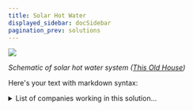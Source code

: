 ```yaml
---
title: Solar Hot Water
displayed_sidebar: docSidebar
pagination_prev: solutions
---
```

![](/../static/img/solar-hot-water.webp)

*Schematic of solar hot water system ([This Old House](https://www.thisoldhouse.com/green-home/21014968/solar-hot-water))*

Here's your text with markdown syntax:

<details>
        <summary>List of companies working in this solution...</summary>
         <em>Note: this is an experimental AI feature. Accuracy and completeness are a work in progress</em>
        <div>
            <ul>
             
                <li><a href="https://wattzon.com">Wattzon</a></li>
            
                <li><a href="https://zeromasswater.com">Zero Mass Water</a></li>
            
                <li><a href="https://www.planetary.vc/">Planetary Vc</a></li>
            
                <li><a href="https://arcadia.com">Arcadia Power</a></li>
            
                <li><a href="https://ampere-energy.es/contacto/">Ampere Energy</a></li>
            
                <li><a href="https://www.bidgely.com">Bidgely</a></li>
            
                <li><a href="https://sprucefinance.com">Spruce Finance</a></li>
            
                <li><a href="https://nan">Leafr</a></li>
            
                <li><a href="https://dsdrenewables.com">Distributed Solar Development</a></li>
            
                <li><a href="https://enphase.com/">Enphase</a></li>
            
                <li><a href="https://ecozensolutions.com">Ecozen</a></li>
            
                <li><a href="https://naturalsolar.com.au">Natural Solar</a></li>
            
                <li><a href="https://www.overlay.earth/">Overlay</a></li>
            
                <li><a href="https://nelhydrogen.com">Nel Hydrogen</a></li>
            
                <li><a href="https://climeon.com">Climeon</a></li>
            
                <li><a href="https://exergyn.com">Exergyn</a></li>
            
                <li><a href="https://fervoenergy.com">Fervo Energy</a></li>
            
                <li><a href="https://www.cleanenergytrust.org/">Clean Energy Trust</a></li>
            
                <li><a href="https://desolenator.com">Desolenator</a></li>
            
                <li><a href="https://clir.eco/">Clir Renewables</a></li>
            
                <li><a href="https://orbital-systems.com">Orbital Systems</a></li>
            
                <li><a href="https://withforerunner.com/">Forerunner</a></li>
            
            </ul>
        </div>
        </details>


:::note job openings
  #### [View open jobs in this Solution](https://climatebase.org/jobs?l=&q=&drawdown_solutions=Solar+Hot+Water)
:::

## Overview

Solar hot water systems have seen recent advancements in technology, making them more efficient and affordable. **Evacuated tube solar collectors**, such as SolarReserve and SolarCity, enhance solar radiation absorption, heating water for domestic use or generating electricity via solar thermal power.

## Progress Made

Progress in solar hot water tech involves:
- **Evacuated tube solar collectors** improving absorption and reducing greenhouse gas emissions.
- Organizations like the **Solar Energy Industries Association**, the **U.S. Department of Energy**, and the **National Renewable Energy Laboratory** driving advancements.

## Lessons Learned

Key lessons from Solar Hot Water development:
1. **Clear implementation plans** are crucial, covering installation, maintenance, and troubleshooting.
2. Budget for the **costly installation and maintenance** of solar hot water systems.
3. Regular **maintenance is essential** for efficient system operation.
4. **Climate suitability** must be considered for reliable performance.
5. Solar hot water systems contribute to **reducing energy consumption and emissions**.

## Challenges Ahead

Challenges remain in Solar Hot Water development:
1. **High initial installation costs** compared to traditional water heaters.
2. Requirement for a **sunny location** limiting effectiveness.
3. **Maintenance and cleaning needs** pose challenges.
   
Entities like the **Solar Energy Industries Association (SEIA)**, the **Solar Thermal Alliance (STA)**, and the **International Renewable Energy Agency (IRENA)** are working to address these challenges.

## Best Path Forward

Solar water heaters are cost-effective solutions for generating hot water, reducing carbon footprints, and energy bills. Active and passive solar water heaters offer different circulation methods. Though they require higher initial costs, they yield significant savings in the long run.
